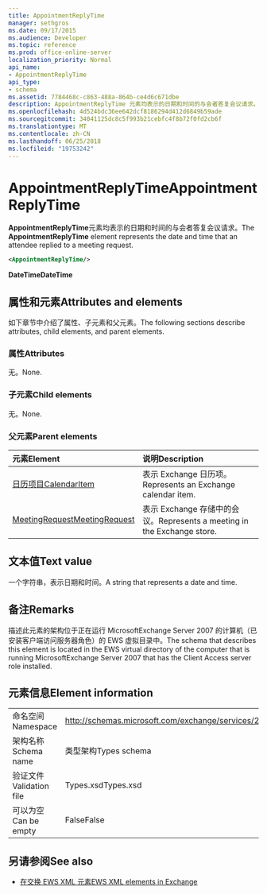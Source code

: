 ```yaml
---
title: AppointmentReplyTime
manager: sethgros
ms.date: 09/17/2015
ms.audience: Developer
ms.topic: reference
ms.prod: office-online-server
localization_priority: Normal
api_name:
- AppointmentReplyTime
api_type:
- schema
ms.assetid: 7784468c-c863-488a-864b-ce4d6c671dbe
description: AppointmentReplyTime 元素均表示的日期和时间的与会者答复会议请求。
ms.openlocfilehash: 4d524bdc36ee642dcf8186294d412d6849b59ade
ms.sourcegitcommit: 34041125dc8c5f993b21cebfc4f8b72f0fd2cb6f
ms.translationtype: MT
ms.contentlocale: zh-CN
ms.lasthandoff: 06/25/2018
ms.locfileid: "19753242"
---
```

# <a name="appointmentreplytime"></a><span data-ttu-id="01a1d-103">AppointmentReplyTime</span><span class="sxs-lookup"><span data-stu-id="01a1d-103">AppointmentReplyTime</span></span>

<span data-ttu-id="01a1d-104">**AppointmentReplyTime**元素均表示的日期和时间的与会者答复会议请求。</span><span class="sxs-lookup"><span data-stu-id="01a1d-104">The **AppointmentReplyTime** element represents the date and time that an attendee replied to a meeting request.</span></span> 
  
```xml
<AppointmentReplyTime/>
```

 <span data-ttu-id="01a1d-105">**DateTime**</span><span class="sxs-lookup"><span data-stu-id="01a1d-105">**DateTime**</span></span>
## <a name="attributes-and-elements"></a><span data-ttu-id="01a1d-106">属性和元素</span><span class="sxs-lookup"><span data-stu-id="01a1d-106">Attributes and elements</span></span>

<span data-ttu-id="01a1d-107">如下章节中介绍了属性、子元素和父元素。</span><span class="sxs-lookup"><span data-stu-id="01a1d-107">The following sections describe attributes, child elements, and parent elements.</span></span>
  
### <a name="attributes"></a><span data-ttu-id="01a1d-108">属性</span><span class="sxs-lookup"><span data-stu-id="01a1d-108">Attributes</span></span>

<span data-ttu-id="01a1d-109">无。</span><span class="sxs-lookup"><span data-stu-id="01a1d-109">None.</span></span>
  
### <a name="child-elements"></a><span data-ttu-id="01a1d-110">子元素</span><span class="sxs-lookup"><span data-stu-id="01a1d-110">Child elements</span></span>

<span data-ttu-id="01a1d-111">无。</span><span class="sxs-lookup"><span data-stu-id="01a1d-111">None.</span></span>
  
### <a name="parent-elements"></a><span data-ttu-id="01a1d-112">父元素</span><span class="sxs-lookup"><span data-stu-id="01a1d-112">Parent elements</span></span>

|<span data-ttu-id="01a1d-113">**元素**</span><span class="sxs-lookup"><span data-stu-id="01a1d-113">**Element**</span></span>|<span data-ttu-id="01a1d-114">**说明**</span><span class="sxs-lookup"><span data-stu-id="01a1d-114">**Description**</span></span>|
|:-----|:-----|
|[<span data-ttu-id="01a1d-115">日历项目</span><span class="sxs-lookup"><span data-stu-id="01a1d-115">CalendarItem</span></span>](calendaritem.md) <br/> |<span data-ttu-id="01a1d-116">表示 Exchange 日历项。</span><span class="sxs-lookup"><span data-stu-id="01a1d-116">Represents an Exchange calendar item.</span></span>  <br/> |
|[<span data-ttu-id="01a1d-117">MeetingRequest</span><span class="sxs-lookup"><span data-stu-id="01a1d-117">MeetingRequest</span></span>](meetingrequest.md) <br/> |<span data-ttu-id="01a1d-118">表示 Exchange 存储中的会议。</span><span class="sxs-lookup"><span data-stu-id="01a1d-118">Represents a meeting in the Exchange store.</span></span>  <br/> |
   
## <a name="text-value"></a><span data-ttu-id="01a1d-119">文本值</span><span class="sxs-lookup"><span data-stu-id="01a1d-119">Text value</span></span>

<span data-ttu-id="01a1d-120">一个字符串，表示日期和时间。</span><span class="sxs-lookup"><span data-stu-id="01a1d-120">A string that represents a date and time.</span></span>
  
## <a name="remarks"></a><span data-ttu-id="01a1d-121">备注</span><span class="sxs-lookup"><span data-stu-id="01a1d-121">Remarks</span></span>

<span data-ttu-id="01a1d-122">描述此元素的架构位于正在运行 MicrosoftExchange Server 2007 的计算机（已安装客户端访问服务器角色）的 EWS 虚拟目录中。</span><span class="sxs-lookup"><span data-stu-id="01a1d-122">The schema that describes this element is located in the EWS virtual directory of the computer that is running MicrosoftExchange Server 2007 that has the Client Access server role installed.</span></span>
  
## <a name="element-information"></a><span data-ttu-id="01a1d-123">元素信息</span><span class="sxs-lookup"><span data-stu-id="01a1d-123">Element information</span></span>

|||
|:-----|:-----|
|<span data-ttu-id="01a1d-124">命名空间</span><span class="sxs-lookup"><span data-stu-id="01a1d-124">Namespace</span></span>  <br/> |http://schemas.microsoft.com/exchange/services/2006/types  <br/> |
|<span data-ttu-id="01a1d-125">架构名称</span><span class="sxs-lookup"><span data-stu-id="01a1d-125">Schema name</span></span>  <br/> |<span data-ttu-id="01a1d-126">类型架构</span><span class="sxs-lookup"><span data-stu-id="01a1d-126">Types schema</span></span>  <br/> |
|<span data-ttu-id="01a1d-127">验证文件</span><span class="sxs-lookup"><span data-stu-id="01a1d-127">Validation file</span></span>  <br/> |<span data-ttu-id="01a1d-128">Types.xsd</span><span class="sxs-lookup"><span data-stu-id="01a1d-128">Types.xsd</span></span>  <br/> |
|<span data-ttu-id="01a1d-129">可以为空</span><span class="sxs-lookup"><span data-stu-id="01a1d-129">Can be empty</span></span>  <br/> |<span data-ttu-id="01a1d-130">False</span><span class="sxs-lookup"><span data-stu-id="01a1d-130">False</span></span>  <br/> |
   
## <a name="see-also"></a><span data-ttu-id="01a1d-131">另请参阅</span><span class="sxs-lookup"><span data-stu-id="01a1d-131">See also</span></span>

- [<span data-ttu-id="01a1d-132">在交换 EWS XML 元素</span><span class="sxs-lookup"><span data-stu-id="01a1d-132">EWS XML elements in Exchange</span></span>](ews-xml-elements-in-exchange.md)

